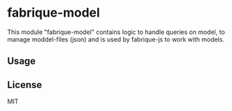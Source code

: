 fabrique-model
==============

This module "fabrique-model" contains logic to handle queries on model, to manage moddel-files (json) and is used by fabrique-js
to work with models.



## Usage

## License
MIT

